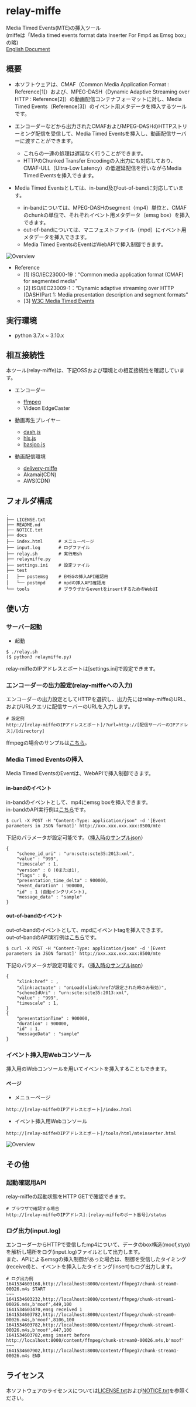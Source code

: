 # relay-miffe

Media Timed Events(MTE)の挿入ツール  
(miffeは「Media timed events format data Inserter For Fmp4 as Emsg box」の略)  
[English Document](./README.md)

## 概要

- 本ソフトウェアは、CMAF（Common Media Application Format : Reference[1]）および、MPEG-DASH（Dynamic Adaptive Streaming over HTTP : Reference[2]）の動画配信コンテナフォーマットに対し、Media Timed Events（Reference[3]）のイベント用メタデータを挿入するツールです。

- エンコーダーなどから出力されたCMAFおよびMPEG-DASHのHTTPストリーミング配信を受信して、Media Timed Eventsを挿入し、動画配信サーバーに渡すことができます。
    - これらの一連の処理は遅延なく行うことができます。
    - HTTPのChunked Transfer Encodingの入出力にも対応しており、CMAF-ULL（Ultra-Low Latency）の低遅延配信を行いながらMedia Timed Eventsを挿入できます。

- Media Timed Eventsとしては、in-band及びout-of-bandに対応しています。
    - in-bandについては、MPEG-DASHのsegment（mp4）単位と、CMAFのchunkの単位で、それぞれイベント用メタデータ（emsg box）を挿入できます。
    - out-of-bandについては、マニフェストファイル（mpd）にイベント用メタデータを挿入できます。
    - Media Timed EventsのEventはWebAPIで挿入制御できます。

![Overview](./docs/imgs/overview.png)

- Reference
    - [1] ISO/IEC23000-19：“Common media application format (CMAF) for segmented media”
    - [2] ISO/IEC23009-1：“Dynamic adaptive streaming over HTTP (DASH)Part 1: Media presentation description and segment formats”
    - [3] [W3C Media Timed Events](https://www.w3.org/TR/media-timed-events/)

## 実行環境

- python 3.7.x ~ 3.10.x

## 相互接続性

本ツール(relay-miffe)は、下記OSSおよび環境との相互接続性を確認しています。

- エンコーダー
    - [ffmpeg](https://www.ffmpeg.org/)
    - Videon EdgeCaster

- 動画再生プレイヤー
    - [dash.js](https://github.com/Dash-Industry-Forum/dash.js)
    - [hls.js](https://github.com/video-dev/hls.js/)
    - [basjoo.js](https://github.com/nhkrd/relay-miffe)

- 動画配信環境
    - [delivery-miffe](https://github.com/nhkrd/delivery-miffe)
    - Akamai(CDN)
    - AWS(CDN)

## フォルダ構成

```
.
├── LICENSE.txt
├── README.md
├── NOTICE.txt
├── docs
├── index.html      # メニューページ
├── input.log       # ログファイル
├── relay.sh        # 実行用sh
├── relaymiffe.py
├── settings.ini    # 設定ファイル
├── test
│   ├── postemsg    # EMSGの挿入API確認用
│   └── postmpd     # mpdの挿入API確認用
└── tools           # ブラウザからeventをinsertするためのWebUI
```

## 使い方

### サーバー起動

- 起動
```
$ ./relay.sh
($ python3 relaymiffe.py)
```

relay-miffeのIPアドレスとポートは[settings.ini]で設定できます。

### エンコーダーの出力設定(relay-miffeへの入力)

エンコーダーの出力設定としてHTTPを選択し、出力先にはrelay-miffeのURL、およびURLクエリに配信サーバーのURLを入力します。

```
# 設定例
http://[relay-miffeのIPアドレスとポート]/?url=http://[配信サーバーのIPアドレス]/[directory]
```

ffmpegの場合のサンプルは[こちら](./test/ffmpeg_sample.sh)。

### Media Timed Eventsの挿入

Media Timed EventsのEventは、WebAPIで挿入制御できます。  

#### in-bandのイベント

in-bandのイベントとして、mp4にemsg boxを挿入できます。  
in-bandのAPI実行例は[こちら](./test/postemsg.sh)です。

```
$ curl -X POST -H "Content-Type: application/json" -d '[Event parameters in JSON format]' http://xxx.xxx.xxx.xxx:8500/mte
```

下記のパラメータが設定可能です。（[挿入時のサンプルjson](./test/postemsg_sample.json)）

```
{
    "scheme_id_uri" : "urn:scte:scte35:2013:xml",
    "value" : "999",
    "timescale" : 1,
    "version" :	0 (0または1),
    "flags" : 0,
    "presentation_time_delta" : 900000,
    "event_duration" : 900000,
    "id" : 1 (自動インクリメント),
    "message_data" : "sample"
}
```

#### out-of-bandのイベント

out-of-bandのイベントとして、mpdにイベントtagを挿入できます。  
out-of-bandのAPI実行例は[こちら](./test/postmpd.sh)です。

```
$ curl -X POST -H "Content-Type: application/json" -d '[Event parameters in JSON format]' http://xxx.xxx.xxx.xxx:8500/mte
```

下記のパラメータが設定可能です。（[挿入時のサンプルjson](./test/postmpd_sample.json)）

```
{
    "xlink:href" : ,
    "xlink:actuate" : "onLoad(xlink:hrefが設定された時のみ有効)",
    "schemeIdUri" :	"urn:scte:scte35:2013:xml",
    "value" : "999",
    "timescale" : 1,
}
{
    "presentationTime" : 900000,
    "duration" : 900000,
    "id" : 1,
    "messageData" : "sample"
}
```

### イベント挿入用Webコンソール

挿入用のWebコンソールを用いてイベントを挿入することもできます。

#### ページ
- メニューページ
```
http://[relay-miffeのIPアドレスとポート]/index.html
```

- イベント挿入用Webコンソール
```
http://[relay-miffeのIPアドレスとポート]/tools/html/mteinserter.html
```

![Overview](./docs/imgs/insert_page.png)

## その他

### 起動確認用API

relay-miffeの起動状態をHTTP GETで確認できます。

```
# ブラウザで確認する場合
http://[relay-miffeのIPアドレス]:[relay-miffeのポート番号]/status
```

### ログ出力(input.log)

エンコーダーからHTTPで受信したmp4について、データのbox構造(moof,styp)を解析し場所をログ(input.log)ファイルとして出力します。  
また、APIによるemsgの挿入制御があった場合は、制御を受信したタイミング(received)と、イベントを挿入したタイミング(insert)もログ出力します。

```
# ログ出力例
1641534603168,http://localhost:8000/content/ffmpeg7/chunk-stream0-00026.m4s START
~~~
1641534603232,http://localhost:8000/content/ffmpeg/chunk-stream1-00026.m4s,b'moof',449,100
1641534603470,emsg received 1
1641534603782,http://localhost:8000/content/ffmpeg/chunk-stream0-00026.m4s,b'moof',8106,100
1641534603782,http://localhost:8000/content/ffmpeg/chunk-stream1-00026.m4s,b'moof',447,100
1641534603782,emsg insert before http://localhost:8000/content/ffmpeg/chunk-stream0-00026.m4s,b'moof'
~~~
1641534607902,http://localhost:8000/content/ffmpeg7/chunk-stream1-00026.m4s END
```

## ライセンス

本ソフトウェアのライセンスについては[LICENSE.txt](./LICENSE.txt)および[NOTICE.txt](./NOTICE.txt)を参照ください。
